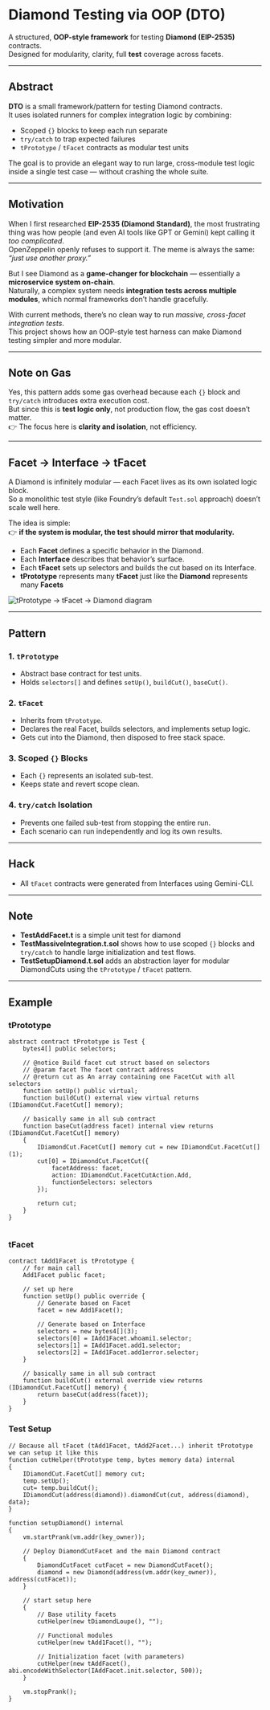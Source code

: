 # Diamond Testing via OOP (DTO)

A structured, **OOP-style framework** for testing **Diamond (EIP-2535)** contracts.  
Designed for modularity, clarity, full **test** coverage across facets.

---

## Abstract

**DTO** is a small framework/pattern for testing Diamond contracts.  
It uses isolated runners for complex integration logic by combining:
- Scoped `{}` blocks to keep each run separate  
- `try/catch` to trap expected failures  
- `tPrototype` / `tFacet` contracts as modular test units  

The goal is to provide an elegant way to run large, cross-module test logic inside a single test case — without crashing the whole suite.

---

## Motivation

When I first researched **EIP-2535 (Diamond Standard)**, the most frustrating thing was how people (and even AI tools like GPT or Gemini) kept calling it *too complicated*.  
OpenZeppelin openly refuses to support it. The meme is always the same: *“just use another proxy.”*

But I see Diamond as a **game-changer for blockchain** — essentially a **microservice system on-chain**.  
Naturally, a complex system needs **integration tests across multiple modules**, which normal frameworks don’t handle gracefully.

With current methods, there’s no clean way to run *massive, cross-facet integration tests*.  
This project shows how an OOP-style test harness can make Diamond testing simpler and more modular.

---

## Note on Gas

Yes, this pattern adds some gas overhead because each `{}` block and `try/catch` introduces extra execution cost.  
But since this is **test logic only**, not production flow, the gas cost doesn’t matter.  
👉 The focus here is **clarity and isolation**, not efficiency.

---

## Facet → Interface → tFacet

A Diamond is infinitely modular — each Facet lives as its own isolated logic block.  
So a monolithic test style (like Foundry’s default `Test.sol` approach) doesn’t scale well here.

The idea is simple:  
👉 **if the system is modular, the test should mirror that modularity.**

- Each **Facet** defines a specific behavior in the Diamond.  
- Each **Interface** describes that behavior’s surface.  
- Each **tFacet** sets up selectors and builds the cut based on its Interface.  
- **tPrototype** represents many **tFacet** just like the **Diamond** represents many **Facets** 

![tPrototype → tFacet → Diamond diagram](https://scontent.fsgn5-9.fna.fbcdn.net/v/t39.30808-6/559113595_3269231586560079_674978664034589222_n.jpg?_nc_cat=105&ccb=1-7&_nc_sid=127cfc&_nc_eui2=AeEDWQFpwcr3ahVszVrGnouTo9rSqHWHl5yj2tKodYeXnIqp7j3AchPhatdELtGTo_TWqgmVeVapCcoYZFoBicEj&_nc_ohc=6FkXLyTeHuEQ7kNvwGqs80v&_nc_oc=AdnpCvBwBYPKmPSZn1_XvnvInbc-TqcYPYuO3Kj-iZ9uqFkPHn5Kh52muS8cqjVwavU&_nc_zt=23&_nc_ht=scontent.fsgn5-9.fna&_nc_gid=NKh_WN7fQv87NiHBXCVLSQ&oh=00_Affl4IqyC4i_WjCmzkGDgExjdavq95a8lm8TIJqt-uq62Q&oe=68E5DCA8)

---

## Pattern

### 1. `tPrototype`
- Abstract base contract for test units.  
- Holds `selectors[]` and defines `setUp()`, `buildCut()`, `baseCut()`.  

### 2. `tFacet`
- Inherits from `tPrototype`.  
- Declares the real Facet, builds selectors, and implements setup logic.  
- Gets cut into the Diamond, then disposed to free stack space.

### 3. Scoped `{}` Blocks
- Each `{}` represents an isolated sub-test.  
- Keeps state and revert scope clean.  

### 4. `try/catch` Isolation
- Prevents one failed sub-test from stopping the entire run.  
- Each scenario can run independently and log its own results.

---

## Hack

- All `tFacet` contracts were generated from Interfaces using Gemini-CLI.

---

## Note
- **TestAddFacet.t** is a simple unit test for diamond
- **TestMassiveIntegration.t.sol** shows how to use scoped `{}` blocks and `try/catch` to handle large initialization and test flows.  
- **TestSetupDiamond.t.sol** adds an abstraction layer for modular DiamondCuts using the `tPrototype` / `tFacet` pattern.

---

## Example

### tPrototype

```solidity
abstract contract tPrototype is Test {
    bytes4[] public selectors;

    // @notice Build facet cut struct based on selectors
    // @param facet The facet contract address
    // @return cut as An array containing one FacetCut with all selectors
    function setUp() public virtual;
    function buildCut() external view virtual returns (IDiamondCut.FacetCut[] memory);

    // basically same in all sub contract
    function baseCut(address facet) internal view returns (IDiamondCut.FacetCut[] memory)
    {        
        IDiamondCut.FacetCut[] memory cut = new IDiamondCut.FacetCut[](1);
        cut[0] = IDiamondCut.FacetCut({
            facetAddress: facet,
            action: IDiamondCut.FacetCutAction.Add,
            functionSelectors: selectors
        });

        return cut;
    }
}


```
### tFacet
```solidity
contract tAdd1Facet is tPrototype {
    // for main call
    Add1Facet public facet;

    // set up here
    function setUp() public override {
        // Generate based on Facet
        facet = new Add1Facet();

        // Generate based on Interface
        selectors = new bytes4[](3);
        selectors[0] = IAdd1Facet.whoami1.selector;
        selectors[1] = IAdd1Facet.add1.selector;
        selectors[2] = IAdd1Facet.add1error.selector;
    }

    // basically same in all sub contract
    function buildCut() external override view returns (IDiamondCut.FacetCut[] memory) {
        return baseCut(address(facet));
    }
}
```
### Test Setup

```solidity
// Because all tFacet (tAdd1Facet, tAdd2Facet...) inherit tPrototype we can setup it like this
function cutHelper(tPrototype temp, bytes memory data) internal 
{
    IDiamondCut.FacetCut[] memory cut; 
    temp.setUp();
    cut= temp.buildCut();
    IDiamondCut(address(diamond)).diamondCut(cut, address(diamond), data);
}

function setupDiamond() internal
{
    vm.startPrank(vm.addr(key_owner));

    // Deploy DiamondCutFacet and the main Diamond contract
    {
        DiamondCutFacet cutFacet = new DiamondCutFacet();  
        diamond = new Diamond(address(vm.addr(key_owner)), address(cutFacet));
    }
                
    // start setup here
    {
        // Base utility facets
        cutHelper(new tDiamondLoupe(), "");  

        // Functional modules              
        cutHelper(new tAdd1Facet(), "");   
           
        // Initialization facet (with parameters)
        cutHelper(new tAddFacet(), abi.encodeWithSelector(IAddFacet.init.selector, 500));   
    }

    vm.stopPrank();
}
